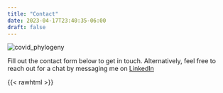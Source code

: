 ```yaml
---
title: "Contact"
date: 2023-04-17T23:40:35-06:00
draft: false
---
```


![covid_phylogeny](/images/covid_phylogeny.png)

Fill out the contact form below to get in touch. Alternatively, feel free to reach out for a chat by messaging me on [LinkedIn](https://www.linkedin.com/in/james-mulhall/)

{{< rawhtml >}}
<html>
<head>
    <!-- <link rel="stylesheet" href="/css/form.css"> -->
    <style>
        .content {
            margin-top: -3rem}

        @import url(https://fonts.googleapis.com/css?family=Montserrat:400,700);

        form { max-width:420px; margin:50px auto; }

        .form-input {
        color: #434343;
        font-family: Helvetica, Arial, sans-serif;
        font-weight:500;
        font-size: 18px;
        border-radius: 5px;
        line-height: 22px;
        background-color: transparent;
        border:2px solid #7f7f7f;
        transition: all 0.3s;
        padding: 13px;
        margin-bottom: 15px;
        width:100%;
        box-sizing: border-box;
        outline:0;
        }

        .form-input:focus { border:2px solid #74B72E; }

        textarea {
        height: 150px;
        line-height: 150%;
        resize:vertical;
        }

        [type="submit"] {
        font-family: 'Montserrat', Arial, Helvetica, sans-serif;
        width: 100%;
        background:#74B72E;
        border-radius:5px;
        border:0;
        cursor:pointer;
        color:white;
        font-size:24px;
        padding-top:10px;
        padding-bottom:10px;
        transition: all 0.3s;
        margin-top:-4px;
        font-weight:700;
        }
        [type="submit"]:hover { background:#74B72E; }
    </style>
</head>

<form action="https://docs.google.com/forms/d/e/1FAIpQLSefJGFvwZnGwWtjL0Xv4z_56-nH27nJ7PUKS1Lqop1HRITrfA/formResponse" method="post" target="hidden_iframe" onsubmit="submitted=true">
  <label>Name*</label>
        <input type="text" placeholder="Name*" class="form-input" name="entry.2005620554" required>

  <label>Email*</label>
        <input type="email" placeholder="Email address*" class="form-input" name="entry.1546998885" required>

   <label>Subject*</label>
        <input type="text" placeholder="Subject*" class="form-input" name="entry.1365705696" required>

   <label>Message</label>
        <textarea rows="5" placeholder="Message" class="form-input" name="entry.839337160" ></textarea>

   <button type="submit">Send</button>
</form>
</html>
{{< /rawhtml >}}


